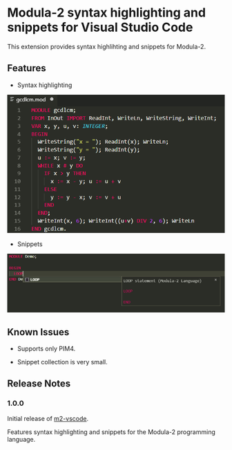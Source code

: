 Modula-2 syntax highlighting and snippets for Visual Studio Code
================================================================

This extension provides syntax highlihting and snippets for Modula-2.

## Features

* Syntax highlighting

![Syntax highlighting](images/syntaxhighlighting.png)

* Snippets

![Snippets](images/snippets.png)

## Known Issues

* Supports only PIM4.

* Snippet collection is very small.


## Release Notes

### 1.0.0

Initial release of [m2-vscode](https://github.com/redstar/m2-vscode).

Features syntax highlighting and snippets for the Modula-2 programming language.
